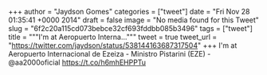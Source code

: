 
+++
author = "Jaydson Gomes"
categories = ["tweet"]
date = "Fri Nov 28 01:35:41 +0000 2014"
draft = false
image = "No media found for this Tweet"
slug = "6f2c20a115cd073bebce32cf693fddbb085b3496"
tags = ["tweet"]
title = """I'm at Aeropuerto Interna..."""
tweet = true
tweet_url = "https://twitter.com/jaydson/status/538144163687317504"
+++
I'm at Aeropuerto Internacional de Ezeiza - Ministro Pistarini (EZE) - @aa2000oficial https://t.co/h6mhEHPPTu
